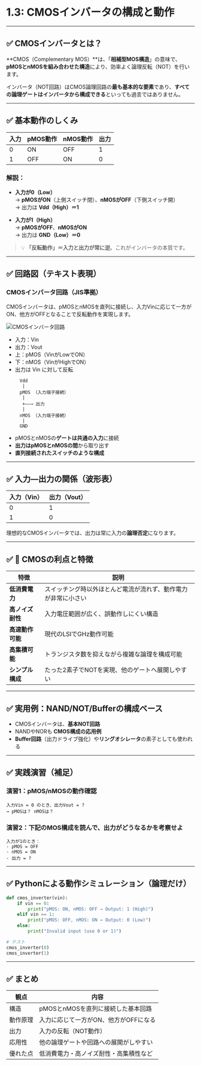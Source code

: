 
# 1.3: CMOSインバータの構成と動作

---

## ✅ CMOSインバータとは？

**CMOS（Complementary MOS）**は、「**相補型MOS構造**」の意味で、**pMOSとnMOSを組み合わせた構造**により、効率よく論理反転（NOT）を行います。

インバータ（NOT回路）はCMOS論理回路の**最も基本的な要素**であり、**すべての論理ゲートはインバータから構成できる**といっても過言ではありません。

---

## ✅ 基本動作のしくみ

| 入力 | pMOS動作 | nMOS動作 | 出力 |
|------|----------|----------|------|
| 0    | ON       | OFF      | 1    |
| 1    | OFF      | ON       | 0    |

### 解説：

- **入力が0（Low）**  
  → **pMOSがON**（上側スイッチ閉）、**nMOSがOFF**（下側スイッチ開）  
  → 出力は **Vdd（High）＝1**

- **入力が1（High）**  
  → **pMOSがOFF**、**nMOSがON**  
  → 出力は **GND（Low）＝0**

> 💡 **「反転動作」＝入力と出力が常に逆**。これがインバータの本質です。

---

## ✅ 回路図（テキスト表現）


### CMOSインバータ回路（JIS準拠）

CMOSインバータは、pMOSとnMOSを直列に接続し、入力Vinに応じて一方がON、他方がOFFとなることで反転動作を実現します。

![CMOSインバータ回路](./AC8EE72F-C2D4-451D-B611-0EEC0FEBD469.png)

- 入力：Vin
- 出力：Vout
- 上：pMOS（VinがLowでON）
- 下：nMOS（VinがHighでON）
- 出力は Vin に対して反転
```
     Vdd
      |
     pMOS （入力端子接続）
      |
      +——→ 出力
      |
     nMOS （入力端子接続）
      |
     GND
```

- pMOSとnMOSの**ゲートは共通の入力**に接続
- **出力はpMOSとnMOSの間**から取り出す
- **直列接続されたスイッチのような構成**

---

## ✅ 入力―出力の関係（波形表）

| 入力（Vin） | 出力（Vout） |
|-------------|--------------|
| 0           | 1            |
| 1           | 0            |

理想的なCMOSインバータでは、出力は常に入力の**論理否定**になります。

---

## ✅ 🧠 CMOSの利点と特徴

| 特徴             | 説明                                                       |
|------------------|------------------------------------------------------------|
| **低消費電力**    | スイッチング時以外ほとんど電流が流れず、動作電力が非常に小さい |
| **高ノイズ耐性**  | 入力電圧範囲が広く、誤動作しにくい構造                     |
| **高速動作可能**  | 現代のLSIでGHz動作可能                                     |
| **高集積可能**    | トランジスタ数を抑えながら複雑な論理を構成可能               |
| **シンプル構成**  | たった2素子でNOTを実現、他のゲートへ展開しやすい             |

---

## ✅ 実用例：NAND/NOT/Bufferの構成ベース

- CMOSインバータは、**基本NOT回路**
- NANDやNORも **CMOS構成の応用例**
- **Buffer回路**（出力ドライブ強化）や**リングオシレータ**の素子としても使われる

---

## ✅ 実践演習（補足）

### 演習1：pMOS/nMOSの動作確認

```
入力Vin = 0 のとき、出力Vout = ?
→ pMOSは？ nMOSは？
```

### 演習2：下記のMOS構成を読んで、出力がどうなるかを考察せよ

```
入力が1のとき：
- pMOS = OFF
- nMOS = ON
- 出力 = ?
```

---

## ✅ Pythonによる動作シミュレーション（論理だけ）

```python
def cmos_inverter(vin):
    if vin == 0:
        print("pMOS: ON, nMOS: OFF → Output: 1 (High)")
    elif vin == 1:
        print("pMOS: OFF, nMOS: ON → Output: 0 (Low)")
    else:
        print("Invalid input (use 0 or 1)")

# テスト
cmos_inverter(0)
cmos_inverter(1)
```

---

## ✅ まとめ

| 観点       | 内容                                      |
|------------|-------------------------------------------|
| 構造       | pMOSとnMOSを直列に接続した基本回路       |
| 動作原理   | 入力に応じて一方がON、他方がOFFになる     |
| 出力       | 入力の反転（NOT動作）                     |
| 応用性     | 他の論理ゲートや回路への展開がしやすい   |
| 優れた点   | 低消費電力・高ノイズ耐性・高集積性など   |



